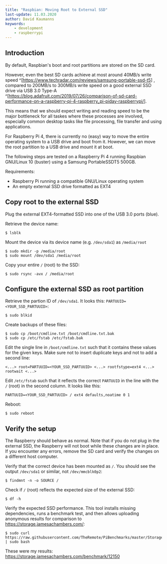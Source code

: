 ```yaml
---
title: "Raspbian: Moving Root to External SSD"
last-update: 11.03.2020
author: David Kaumanns
keywords:
    - development
    - raspberrypi
---
```


## Introduction

By default, Raspbian's boot and root partitions are stored on the SD card.

However, even the best SD cards achieve at most around 40MB/s write speed
^[<https://www.techradar.com/reviews/samsung-portable-ssd-t5>]
, compared to 200MB/s to 300MB/s write speed on a good external SSD drive via USB 3.0 Type-A
^[<https://blog.adafruit.com/2019/07/26/comparison-of-sd-card-performance-on-a-raspberry-pi-4-raspberry_pi-piday-raspberrypi/>].

This means that we should expect writing and reading speed to be the major bottleneck for all taskes where these processes are involved, especially common desktop tasks like file processing, file transfer and using applications.

For Raspberry Pi 4, there is currently no (easy) way to move the entire operating system to a USB drive and boot from it.
However, we can move the root partition to a USB drive and mount it at boot.

The following steps are tested on a Raspberry Pi 4 running Raspbian GNU/Linux 10 (buster) using a Samsung PortableSSDT5 500GB.

Requirements:

- Raspberry Pi running a compatible GNU/Linux operating system
- An empty external SSD drive formatted as EXT4


## Copy root to the external SSD

Plug the external EXT4-formatted SSD into one of the USB 3.0 ports (blue).

Retrieve the device name:

```
$ lsblk
```

Mount the device via its device name (e.g. `/dev/sda1`) as `/media/root`

```
$ sudo mkdir -p /media/root
$ sudo mount /dev/sda1 /media/root
```

Copy your entire `/` (root) to the SSD:

```
$ sudo rsync -avx / /media/root
```


## Configure the external SSD as root partition

Retrieve the partion ID of `/dev/sda1`.
It looks this: `PARTUUID=<YOUR_SSD_PARTUUID>`:

```
$ sudo blkid
```

Create backups of these files:

```
$ sudo cp /boot/cmdline.txt /boot/cmdline.txt.bak
$ sudo cp /etc/fstab /etc/fstab.bak
```

Edit the single line in `/boot/cmdline.txt` such that it contains these values for the given keys.
Make sure not to insert duplicate keys and not to add a second line:

```
<...> root=PARTUUID=<YOUR_SSD_PARTUUID> <...> rootfstype=ext4 <...> rootwait <...>
```


Edit `/etc/fstab` such that it reflects the correct `PARTUUID` in the line with the `/` (root) in the second column.
It looks like this:

```
PARTUUID=<YOUR_SSD_PARTUUID> / ext4 defaults,noatime 0 1
```

Reboot:

```
$ sudo reboot
```


## Verify the setup

The Raspberry should behave as normal.
Note that if you do not plug in the external SSD, the Raspberry will not boot while these changes are in place.
If you encounter any errors, remove the SD card and verify the changes on a different host computer.

Verify that the correct device has been mounted as `/`.
You should see the output `/dev/sda1` or similar, not `/dev/mmcblk0p2`:

```
$ findmnt -n -o SOURCE /
```

Check if `/` (root) reflects the expected size of the external SSD:

```
$ df -h
```

Verify the expected SSD performance.
This tool installs missing dependencies, runs a benchmark test, and then allows uploading anonymous results for comparison to <https://storage.jamesachambers.com/>:

```
$ sudo curl https://raw.githubusercontent.com/TheRemote/PiBenchmarks/master/Storage.sh | sudo bash
```

These were my results: <https://storage.jamesachambers.com/benchmark/12150>
